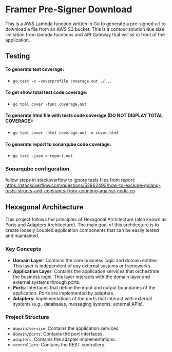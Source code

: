 # Framer Pre-Signer Download

<!-- trigger gh action -->

This is a AWS Lambda function written in Go to generate a pre-signed url to download a file from an AWS S3 bucket. This is a contour solution due size limitation from lambda fucntions and API Gateway that will sit in front of the application.

## Testing

#### To generate test coverage:
- `go test -v -coverprofile coverage.out ./...`

#### To get show total test code coverage:
- `go tool cover -func coverage.out`

#### To generate html file with tests code coverage (DO NOT DISPLAY TOTAL COVERAGE):
- `go tool cover -html coverage.out -o cover.html`

#### To generate report to sonarqube code coverage:
- `go test -json > report.out`

### Sonarqube configuration

follow steps in stackoverflow to ignore tests files from report:
https://stackoverflow.com/questions/52962493/how-to-exclude-golang-tests-structs-and-constants-from-counting-against-code-co

## Hexagonal Architecture

This project follows the principles of Hexagonal Architecture (also known as Ports and Adapters Architecture). The main goal of this architecture is to create loosely coupled application components that can be easily tested and maintained.

### Key Concepts

- **Domain Layer**: Contains the core business logic and domain entities. This layer is independent of any external systems or frameworks.
- **Application Layer**: Contains the application services that orchestrate the business logic. This layer interacts with the domain layer and external systems through ports.
- **Ports**: Interfaces that define the input and output boundaries of the application. Ports are implemented by adapters.
- **Adapters**: Implementations of the ports that interact with external systems (e.g., databases, messaging systems, external APIs).

### Project Structure

- `domain/service`: Contains the application services.
- `domain/ports`: Contains the port interfaces.
- `adapters`: Contains the adapter implementations.
- `controllers`: Contains the REST controllers.
